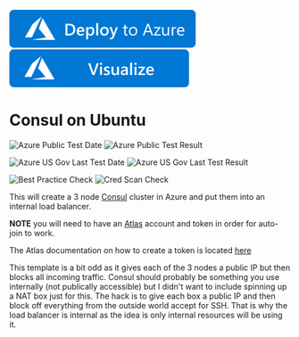 [![Deploy To Azure](https://raw.githubusercontent.com/Azure/azure-quickstart-templates/master/1-CONTRIBUTION-GUIDE/images/deploytoazure.svg?sanitize=true)]("https://portal.azure.com/#create/Microsoft.Template/uri/https%3A%2F%2Fraw.githubusercontent.com%2FAzure%2Fazure-quickstart-templates%2Fmaster%2Fconsul-on-ubuntu%2Fazuredeploy.json")
[![Visualize](https://raw.githubusercontent.com/Azure/azure-quickstart-templates/master/1-CONTRIBUTION-GUIDE/images/visualizebutton.svg?sanitize=true)]("http://armviz.io/#/?load=https%3A%2F%2Fraw.githubusercontent.com%2FAzure%2Fazure-quickstart-templates%2Fmaster%2Fconsul-on-ubuntu%2Fazuredeploy.json")

# Consul on Ubuntu

![Azure Public Test Date](https://azurequickstartsservice.blob.core.windows.net/badges/consul-on-ubuntu/PublicLastTestDate.svg)
![Azure Public Test Result](https://azurequickstartsservice.blob.core.windows.net/badges/consul-on-ubuntu/PublicDeployment.svg)

![Azure US Gov Last Test Date](https://azurequickstartsservice.blob.core.windows.net/badges/consul-on-ubuntu/FairfaxLastTestDate.svg)
![Azure US Gov Last Test Result](https://azurequickstartsservice.blob.core.windows.net/badges/consul-on-ubuntu/FairfaxDeployment.svg)

![Best Practice Check](https://azurequickstartsservice.blob.core.windows.net/badges/consul-on-ubuntu/BestPracticeResult.svg)
![Cred Scan Check](https://azurequickstartsservice.blob.core.windows.net/badges/consul-on-ubuntu/CredScanResult.svg)

This will create a 3 node [Consul](https://www.consul.io/) cluster in Azure and
put them into an internal load balancer.

**NOTE** you will need to have an [Atlas](https://atlas.hashicorp.com/) account
and token in order for auto-join to work.

The Atlas documentation on how to create a token is located
[here](https://atlas.hashicorp.com/help/user-accounts/authentication)

This template is a bit odd as it gives each of the 3 nodes a public IP but then
blocks all incoming traffic. Consul should probably be something you use
internally (not publically accessible) but I didn't want to include spinning up
a NAT box just for this. The hack is to give each box a public IP and then block
off everything from the outside world accept for SSH. That is why the load
balancer is internal as the idea is only internal resources will be using it.
